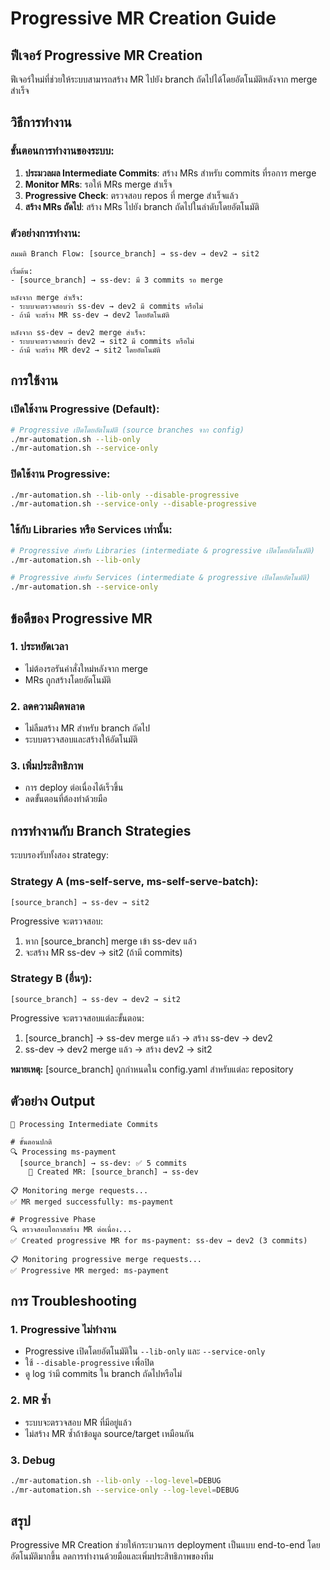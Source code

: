 # Progressive MR Creation Guide

## ฟีเจอร์ Progressive MR Creation

ฟีเจอร์ใหม่ที่ช่วยให้ระบบสามารถสร้าง MR ไปยัง branch ถัดไปได้โดยอัตโนมัติหลังจาก merge สำเร็จ

## วิธีการทำงาน

### ขั้นตอนการทำงานของระบบ:

1. **ประมวลผล Intermediate Commits**: สร้าง MRs สำหรับ commits ที่รอการ merge
2. **Monitor MRs**: รอให้ MRs merge สำเร็จ
3. **Progressive Check**: ตรวจสอบ repos ที่ merge สำเร็จแล้ว
4. **สร้าง MRs ถัดไป**: สร้าง MRs ไปยัง branch ถัดไปในลำดับโดยอัตโนมัติ

### ตัวอย่างการทำงาน:

```
สมมติ Branch Flow: [source_branch] → ss-dev → dev2 → sit2

เริ่มต้น:
- [source_branch] → ss-dev: มี 3 commits รอ merge

หลังจาก merge สำเร็จ:
- ระบบจะตรวจสอบว่า ss-dev → dev2 มี commits หรือไม่
- ถ้ามี จะสร้าง MR ss-dev → dev2 โดยอัตโนมัติ

หลังจาก ss-dev → dev2 merge สำเร็จ:
- ระบบจะตรวจสอบว่า dev2 → sit2 มี commits หรือไม่  
- ถ้ามี จะสร้าง MR dev2 → sit2 โดยอัตโนมัติ
```

## การใช้งาน

### เปิดใช้งาน Progressive (Default):
```bash
# Progressive เปิดโดยอัตโนมัติ (source branches จาก config)
./mr-automation.sh --lib-only
./mr-automation.sh --service-only
```

### ปิดใช้งาน Progressive:
```bash
./mr-automation.sh --lib-only --disable-progressive
./mr-automation.sh --service-only --disable-progressive
```

### ใช้กับ Libraries หรือ Services เท่านั้น:
```bash
# Progressive สำหรับ Libraries (intermediate & progressive เปิดโดยอัตโนมัติ)
./mr-automation.sh --lib-only

# Progressive สำหรับ Services (intermediate & progressive เปิดโดยอัตโนมัติ)
./mr-automation.sh --service-only
```

## ข้อดีของ Progressive MR

### 1. **ประหยัดเวลา**
- ไม่ต้องรอรันคำสั่งใหม่หลังจาก merge
- MRs ถูกสร้างโดยอัตโนมัติ

### 2. **ลดความผิดพลาด**
- ไม่ลืมสร้าง MR สำหรับ branch ถัดไป
- ระบบตรวจสอบและสร้างให้อัตโนมัติ

### 3. **เพิ่มประสิทธิภาพ**
- การ deploy ต่อเนื่องได้เร็วขึ้น
- ลดขั้นตอนที่ต้องทำด้วยมือ

## การทำงานกับ Branch Strategies

ระบบรองรับทั้งสอง strategy:

### Strategy A (ms-self-serve, ms-self-serve-batch):
```
[source_branch] → ss-dev → sit2
```
Progressive จะตรวจสอบ:
1. หาก [source_branch] merge เข้า ss-dev แล้ว
2. จะสร้าง MR ss-dev → sit2 (ถ้ามี commits)

### Strategy B (อื่นๆ):
```
[source_branch] → ss-dev → dev2 → sit2
```
Progressive จะตรวจสอบแต่ละขั้นตอน:
1. [source_branch] → ss-dev merge แล้ว → สร้าง ss-dev → dev2
2. ss-dev → dev2 merge แล้ว → สร้าง dev2 → sit2

**หมายเหตุ:** [source_branch] ถูกกำหนดใน config.yaml สำหรับแต่ละ repository

## ตัวอย่าง Output

```
🔄 Processing Intermediate Commits

# ขั้นตอนปกติ
🔍 Processing ms-payment
  [source_branch] → ss-dev: ✅ 5 commits
    🚀 Created MR: [source_branch] → ss-dev

📋 Monitoring merge requests...
✅ MR merged successfully: ms-payment

# Progressive Phase
🔍 ตรวจสอบโอกาสสร้าง MR ต่อเนื่อง...
✅ Created progressive MR for ms-payment: ss-dev → dev2 (3 commits)

📋 Monitoring progressive merge requests...
✅ Progressive MR merged: ms-payment
```

## การ Troubleshooting

### 1. Progressive ไม่ทำงาน
- Progressive เปิดโดยอัตโนมัติใน `--lib-only` และ `--service-only`
- ใช้ `--disable-progressive` เพื่อปิด
- ดู log ว่ามี commits ใน branch ถัดไปหรือไม่

### 2. MR ซ้ำ
- ระบบจะตรวจสอบ MR ที่มีอยู่แล้ว
- ไม่สร้าง MR ซ้ำถ้าข้อมูล source/target เหมือนกัน

### 3. Debug
```bash
./mr-automation.sh --lib-only --log-level=DEBUG
./mr-automation.sh --service-only --log-level=DEBUG
```

## สรุป

Progressive MR Creation ช่วยให้กระบวนการ deployment เป็นแบบ end-to-end โดยอัตโนมัติมากขึ้น ลดการทำงานด้วยมือและเพิ่มประสิทธิภาพของทีม